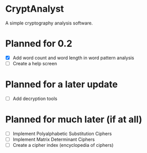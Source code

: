 # CryptAnalyst
A simple cryptography analysis software.

# Planned for 0.2
- [x] Add word count and word length in word pattern analysis
- [ ] Create a help screen

# Planned for a later update
- [ ] Add decryption tools

# Planned for much later (if at all)
- [ ] Implement Polyalphabetic Substitution Ciphers
- [ ] Implement Matrix Determinant Ciphers
- [ ] Create a cipher index (encyclopedia of ciphers)